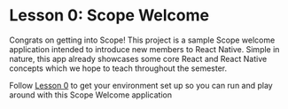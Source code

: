 # Lesson 0: Scope Welcome
Congrats on getting into Scope! This project is a sample Scope welcome application intended to introduce new members to React Native. Simple in nature, this app already showcases some core React and React Native concepts which we hope to teach throughout the semester.

Follow [Lesson 0](/lesson-0/README.md) to get your environment set up so you can run and play around with this Scope Welcome application